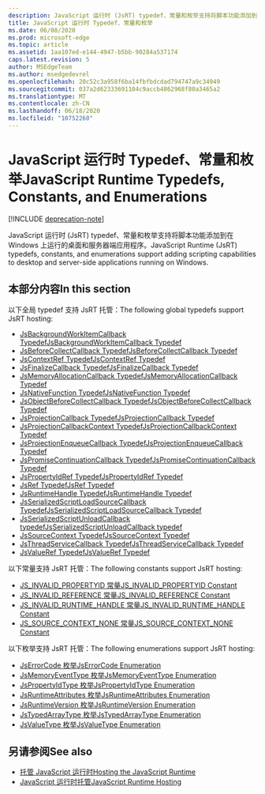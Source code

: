 ```yaml
---
description: JavaScript 运行时 (JsRT) typedef、常量和枚举支持将脚本功能添加到在 Windows 上运行的桌面和服务器端应用程序。
title: JavaScript 运行时 Typedef、常量和枚举
ms.date: 06/08/2020
ms.prod: microsoft-edge
ms.topic: article
ms.assetid: 1aa107ed-e144-4947-b5bb-90284a537174
caps.latest.revision: 5
author: MSEdgeTeam
ms.author: msedgedevrel
ms.openlocfilehash: 20c52c3a958f6ba14fbfbdcdad794747a9c34949
ms.sourcegitcommit: 037a2d62333691104c9accb4862968f80a3465a2
ms.translationtype: MT
ms.contentlocale: zh-CN
ms.lasthandoff: 06/18/2020
ms.locfileid: "10752260"
---
```

# <span data-ttu-id="0afe3-103">JavaScript 运行时 Typedef、常量和枚举</span><span class="sxs-lookup"><span data-stu-id="0afe3-103">JavaScript Runtime Typedefs, Constants, and Enumerations</span></span>  

[!INCLUDE [deprecation-note](../includes/deprecation-note.md)]  

<span data-ttu-id="0afe3-104">JavaScript 运行时 (JsRT) typedef、常量和枚举支持将脚本功能添加到在 Windows 上运行的桌面和服务器端应用程序。</span><span class="sxs-lookup"><span data-stu-id="0afe3-104">JavaScript Runtime (JsRT) typedefs, constants, and enumerations support adding scripting capabilities to desktop and server-side applications running on Windows.</span></span>  

## <span data-ttu-id="0afe3-105">本部分内容</span><span class="sxs-lookup"><span data-stu-id="0afe3-105">In this section</span></span>  

<span data-ttu-id="0afe3-106">以下全局 typedef 支持 JsRT 托管：</span><span class="sxs-lookup"><span data-stu-id="0afe3-106">The following global typedefs support JsRT hosting:</span></span>  

*   [<span data-ttu-id="0afe3-107">JsBackgroundWorkItemCallback Typedef</span><span class="sxs-lookup"><span data-stu-id="0afe3-107">JsBackgroundWorkItemCallback Typedef</span></span>](./jsbackgroundworkitemcallback-typedef.md)  
*   [<span data-ttu-id="0afe3-108">JsBeforeCollectCallback Typedef</span><span class="sxs-lookup"><span data-stu-id="0afe3-108">JsBeforeCollectCallback Typedef</span></span>](./jsbeforecollectcallback-typedef.md)  
*   [<span data-ttu-id="0afe3-109">JsContextRef Typedef</span><span class="sxs-lookup"><span data-stu-id="0afe3-109">JsContextRef Typedef</span></span>](./jscontextref-typedef.md)  
*   [<span data-ttu-id="0afe3-110">JsFinalizeCallback Typedef</span><span class="sxs-lookup"><span data-stu-id="0afe3-110">JsFinalizeCallback Typedef</span></span>](./jsfinalizecallback-typedef.md)  
*   [<span data-ttu-id="0afe3-111">JsMemoryAllocationCallback Typedef</span><span class="sxs-lookup"><span data-stu-id="0afe3-111">JsMemoryAllocationCallback Typedef</span></span>](./jsmemoryallocationcallback-typedef.md)  
*   [<span data-ttu-id="0afe3-112">JsNativeFunction Typedef</span><span class="sxs-lookup"><span data-stu-id="0afe3-112">JsNativeFunction Typedef</span></span>](./jsnativefunction-typedef.md)  
*   [<span data-ttu-id="0afe3-113">JsObjectBeforeCollectCallback Typedef</span><span class="sxs-lookup"><span data-stu-id="0afe3-113">JsObjectBeforeCollectCallback Typedef</span></span>](./jsobjectbeforecollectcallback-typedef.md)  
*   [<span data-ttu-id="0afe3-114">JsProjectionCallback Typedef</span><span class="sxs-lookup"><span data-stu-id="0afe3-114">JsProjectionCallback Typedef</span></span>](./jsprojectioncallback-typedef.md)  
*   [<span data-ttu-id="0afe3-115">JsProjectionCallbackContext Typedef</span><span class="sxs-lookup"><span data-stu-id="0afe3-115">JsProjectionCallbackContext Typedef</span></span>](./jsprojectioncallbackcontext-typedef.md)  
*   [<span data-ttu-id="0afe3-116">JsProjectionEnqueueCallback Typedef</span><span class="sxs-lookup"><span data-stu-id="0afe3-116">JsProjectionEnqueueCallback Typedef</span></span>](./jsprojectionenqueuecallback-typedef.md)  
*   [<span data-ttu-id="0afe3-117">JsPromiseContinuationCallback Typedef</span><span class="sxs-lookup"><span data-stu-id="0afe3-117">JsPromiseContinuationCallback Typedef</span></span>](./jspromisecontinuationcallback-typedef.md)  
*   [<span data-ttu-id="0afe3-118">JsPropertyIdRef Typedef</span><span class="sxs-lookup"><span data-stu-id="0afe3-118">JsPropertyIdRef Typedef</span></span>](./jspropertyidref-typedef.md)  
*   [<span data-ttu-id="0afe3-119">JsRef Typedef</span><span class="sxs-lookup"><span data-stu-id="0afe3-119">JsRef Typedef</span></span>](./jsref-typedef.md)  
*   [<span data-ttu-id="0afe3-120">JsRuntimeHandle Typedef</span><span class="sxs-lookup"><span data-stu-id="0afe3-120">JsRuntimeHandle Typedef</span></span>](./jsruntimehandle-typedef.md)  
*   [<span data-ttu-id="0afe3-121">JsSerializedScriptLoadSourceCallback Typedef</span><span class="sxs-lookup"><span data-stu-id="0afe3-121">JsSerializedScriptLoadSourceCallback Typedef</span></span>](./jsserializedscriptloadsourcecallback-typedef.md)  
*   [<span data-ttu-id="0afe3-122">JsSerializedScriptUnloadCallback typedef</span><span class="sxs-lookup"><span data-stu-id="0afe3-122">JsSerializedScriptUnloadCallback typedef</span></span>](./jsserializedscriptunloadcallback-typedef.md)  
*   [<span data-ttu-id="0afe3-123">JsSourceContext Typedef</span><span class="sxs-lookup"><span data-stu-id="0afe3-123">JsSourceContext Typedef</span></span>](./jssourcecontext-typedef.md)  
*   [<span data-ttu-id="0afe3-124">JsThreadServiceCallback Typedef</span><span class="sxs-lookup"><span data-stu-id="0afe3-124">JsThreadServiceCallback Typedef</span></span>](./jsthreadservicecallback-typedef.md)  
*   [<span data-ttu-id="0afe3-125">JsValueRef Typedef</span><span class="sxs-lookup"><span data-stu-id="0afe3-125">JsValueRef Typedef</span></span>](./jsvalueref-typedef.md)  

<span data-ttu-id="0afe3-126">以下常量支持 JsRT 托管：</span><span class="sxs-lookup"><span data-stu-id="0afe3-126">The following constants support JsRT hosting:</span></span>  

*   [<span data-ttu-id="0afe3-127">JS_INVALID_PROPERTYID 常量</span><span class="sxs-lookup"><span data-stu-id="0afe3-127">JS_INVALID_PROPERTYID Constant</span></span>](./js-invalid-propertyid-constant.md)  
*   [<span data-ttu-id="0afe3-128">JS_INVALID_REFERENCE 常量</span><span class="sxs-lookup"><span data-stu-id="0afe3-128">JS_INVALID_REFERENCE Constant</span></span>](./js-invalid-reference-constant.md)  
*   [<span data-ttu-id="0afe3-129">JS_INVALID_RUNTIME_HANDLE 常量</span><span class="sxs-lookup"><span data-stu-id="0afe3-129">JS_INVALID_RUNTIME_HANDLE Constant</span></span>](./js-invalid-runtime-handle-constant.md)  
*   [<span data-ttu-id="0afe3-130">JS_SOURCE_CONTEXT_NONE 常量</span><span class="sxs-lookup"><span data-stu-id="0afe3-130">JS_SOURCE_CONTEXT_NONE Constant</span></span>](./js-source-context-none-constant.md)  

<span data-ttu-id="0afe3-131">以下枚举支持 JsRT 托管：</span><span class="sxs-lookup"><span data-stu-id="0afe3-131">The following enumerations support JsRT hosting:</span></span>  

*   [<span data-ttu-id="0afe3-132">JsErrorCode 枚举</span><span class="sxs-lookup"><span data-stu-id="0afe3-132">JsErrorCode Enumeration</span></span>](./jserrorcode-enumeration.md)  
*   [<span data-ttu-id="0afe3-133">JsMemoryEventType 枚举</span><span class="sxs-lookup"><span data-stu-id="0afe3-133">JsMemoryEventType Enumeration</span></span>](./jsmemoryeventtype-enumeration.md)  
*   [<span data-ttu-id="0afe3-134">JsPropertyIdType 枚举</span><span class="sxs-lookup"><span data-stu-id="0afe3-134">JsPropertyIdType Enumeration</span></span>](./jspropertyidtype-enumeration.md)  
*   [<span data-ttu-id="0afe3-135">JsRuntimeAttributes 枚举</span><span class="sxs-lookup"><span data-stu-id="0afe3-135">JsRuntimeAttributes Enumeration</span></span>](./jsruntimeattributes-enumeration.md)  
*   [<span data-ttu-id="0afe3-136">JsRuntimeVersion 枚举</span><span class="sxs-lookup"><span data-stu-id="0afe3-136">JsRuntimeVersion Enumeration</span></span>](./jsruntimeversion-enumeration.md)  
*   [<span data-ttu-id="0afe3-137">JsTypedArrayType 枚举</span><span class="sxs-lookup"><span data-stu-id="0afe3-137">JsTypedArrayType Enumeration</span></span>](./jstypedarraytype-enumeration.md)  
*   [<span data-ttu-id="0afe3-138">JsValueType 枚举</span><span class="sxs-lookup"><span data-stu-id="0afe3-138">JsValueType Enumeration</span></span>](./jsvaluetype-enumeration.md)  

## <span data-ttu-id="0afe3-139">另请参阅</span><span class="sxs-lookup"><span data-stu-id="0afe3-139">See also</span></span>  

*   [<span data-ttu-id="0afe3-140">托管 JavaScript 运行时</span><span class="sxs-lookup"><span data-stu-id="0afe3-140">Hosting the JavaScript Runtime</span></span>](./hosting-the-javascript-runtime.md)  
*   [<span data-ttu-id="0afe3-141">JavaScript 运行时托管</span><span class="sxs-lookup"><span data-stu-id="0afe3-141">JavaScript Runtime Hosting</span></span>](../javascript-runtime-hosting.md)  
